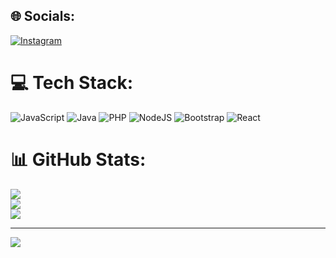 
## 🌐 Socials:
[![Instagram](https://img.shields.io/badge/Instagram-%23E4405F.svg?logo=Instagram&logoColor=white)](https://instagram.com/@jofanrizki_) 

# 💻 Tech Stack:
![JavaScript](https://img.shields.io/badge/javascript-%23323330.svg?style=for-the-badge&logo=javascript&logoColor=%23F7DF1E) ![Java](https://img.shields.io/badge/java-%23ED8B00.svg?style=for-the-badge&logo=java&logoColor=white) ![PHP](https://img.shields.io/badge/php-%23777BB4.svg?style=for-the-badge&logo=php&logoColor=white) ![NodeJS](https://img.shields.io/badge/node.js-6DA55F?style=for-the-badge&logo=node.js&logoColor=white) ![Bootstrap](https://img.shields.io/badge/bootstrap-%23563D7C.svg?style=for-the-badge&logo=bootstrap&logoColor=white) ![React](https://img.shields.io/badge/react-%2320232a.svg?style=for-the-badge&logo=react&logoColor=%2361DAFB)
# 📊 GitHub Stats:
![](https://github-readme-stats.vercel.app/api?username=jofanrizki&theme=dark&hide_border=false&include_all_commits=false&count_private=false)<br/>
![](https://github-readme-streak-stats.herokuapp.com/?user=jofanrizki&theme=dark&hide_border=false)<br/>
![](https://github-readme-stats.vercel.app/api/top-langs/?username=jofanrizki&theme=dark&hide_border=false&include_all_commits=false&count_private=false&layout=compact)


---
[![](https://visitcount.itsvg.in/api?id=jofanrizki&icon=0&color=0)](https://visitcount.itsvg.in)
